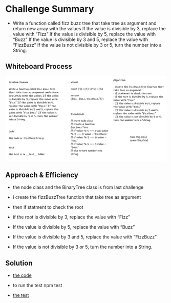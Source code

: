 # Challenge Summary

* Write a function called fizz buzz tree that take tree as argument and return new array with the values If the value is divisible by 3, replace the value with “Fizz” If the value is divisible by 5, replace the value with “Buzz” If the value is divisible by 3 and 5, replace the value with “FizzBuzz” If the value is not divisible by 3 or 5, turn the number into a String.

## Whiteboard Process

![fizzBuzzTree](./img/fizzBuzzTree.PNG)

## Approach & Efficiency

* the node class and the BinaryTree class is from last challenge

* i create the fizzBuzzTree function that take tree as argument

* then if statment to check the root

* if the root is divisible by 3, replace the value with “Fizz”

* If the value is divisible by 5, replace the value with “Buzz”

* If the value is divisible by 3 and 5, replace the value with “FizzBuzz”

* If the value is not divisible by 3 or 5,  turn the number into a String.

## Solution

* [the code](./fizzBuzzTree.js)

* to run the test npm test

* [the test](./__test__/fizzBuzzTree.test.js)
